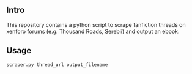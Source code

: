 ## Intro

This repository contains a python script to scrape fanfiction threads on xenforo forums (e.g. Thousand Roads, Serebii) and output an ebook.

## Usage

`scraper.py thread_url output_filename`
